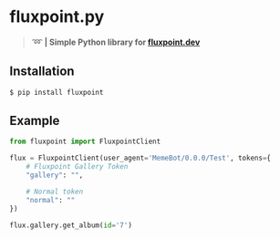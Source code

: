 # fluxpoint.py
> :loop: **| Simple Python library for [fluxpoint.dev](https://fluxpoint.dev)**

## Installation
```sh
$ pip install fluxpoint
```

## Example
```py
from fluxpoint import FluxpointClient

flux = FluxpointClient(user_agent='MemeBot/0.0.0/Test', tokens={
    # Fluxpoint Gallery Token
    "gallery": "",

    # Normal token
    "normal": ""
})

flux.gallery.get_album(id='7')
```